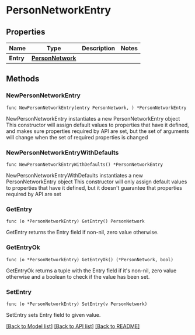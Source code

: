 # PersonNetworkEntry

## Properties

Name | Type | Description | Notes
------------ | ------------- | ------------- | -------------
**Entry** | [**PersonNetwork**](PersonNetwork.md) |  | 

## Methods

### NewPersonNetworkEntry

`func NewPersonNetworkEntry(entry PersonNetwork, ) *PersonNetworkEntry`

NewPersonNetworkEntry instantiates a new PersonNetworkEntry object
This constructor will assign default values to properties that have it defined,
and makes sure properties required by API are set, but the set of arguments
will change when the set of required properties is changed

### NewPersonNetworkEntryWithDefaults

`func NewPersonNetworkEntryWithDefaults() *PersonNetworkEntry`

NewPersonNetworkEntryWithDefaults instantiates a new PersonNetworkEntry object
This constructor will only assign default values to properties that have it defined,
but it doesn't guarantee that properties required by API are set

### GetEntry

`func (o *PersonNetworkEntry) GetEntry() PersonNetwork`

GetEntry returns the Entry field if non-nil, zero value otherwise.

### GetEntryOk

`func (o *PersonNetworkEntry) GetEntryOk() (*PersonNetwork, bool)`

GetEntryOk returns a tuple with the Entry field if it's non-nil, zero value otherwise
and a boolean to check if the value has been set.

### SetEntry

`func (o *PersonNetworkEntry) SetEntry(v PersonNetwork)`

SetEntry sets Entry field to given value.



[[Back to Model list]](../README.md#documentation-for-models) [[Back to API list]](../README.md#documentation-for-api-endpoints) [[Back to README]](../README.md)



